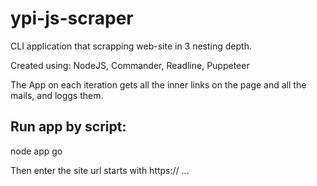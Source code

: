 # ypi-js-scraper

CLI application that scrapping web-site in 3 nesting depth.

Created using: NodeJS, Commander, Readline, Puppeteer

The App on each iteration gets all the inner links on the page and all the mails, and loggs them.

## Run app by script:

node app go

Then enter the site url starts with https:// ...
